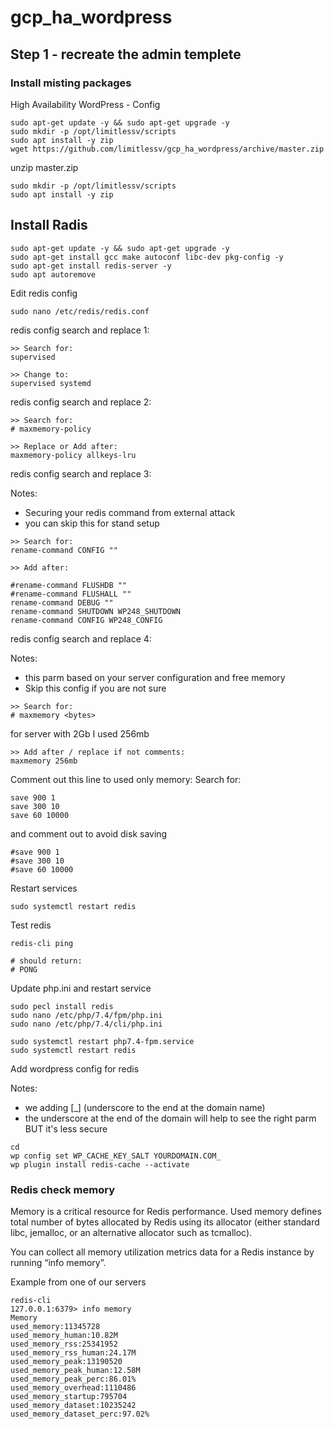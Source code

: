 # gcp_ha_wordpress

## Step 1 - recreate the admin templete
### Install misting packages

High Availability WordPress - Config
```
sudo apt-get update -y && sudo apt-get upgrade -y
sudo mkdir -p /opt/limitlessv/scripts
sudo apt install -y zip
wget https://github.com/limitlessv/gcp_ha_wordpress/archive/master.zip
```
unzip master.zip

```
sudo mkdir -p /opt/limitlessv/scripts
sudo apt install -y zip
```

## Install Radis
```
sudo apt-get update -y && sudo apt-get upgrade -y
sudo apt-get install gcc make autoconf libc-dev pkg-config -y
sudo apt-get install redis-server -y
sudo apt autoremove

```

Edit redis config
```
sudo nano /etc/redis/redis.conf
```
redis config search and replace 1:
```
>> Search for:
supervised

>> Change to:
supervised systemd
```
redis config search and replace 2:
```
>> Search for:
# maxmemory-policy

>> Replace or Add after:
maxmemory-policy allkeys-lru
```

redis config search and replace 3:

Notes:
* Securing your redis command from external attack
* you can skip this for stand setup
```
>> Search for:
rename-command CONFIG ""

>> Add after:

#rename-command FLUSHDB ""
#rename-command FLUSHALL ""
rename-command DEBUG ""
rename-command SHUTDOWN WP248_SHUTDOWN
rename-command CONFIG WP248_CONFIG
```
redis config search and replace 4:

Notes:
* this parm based on your server configuration and free memory
* Skip this config if you are not sure
```
>> Search for:
# maxmemory <bytes>
```
for server with 2Gb I used 256mb
```
>> Add after / replace if not comments:
maxmemory 256mb
```

Comment out this line to used only memory:
Search for: 
```
save 900 1
save 300 10
save 60 10000
```
and comment out to avoid disk saving
```
#save 900 1
#save 300 10
#save 60 10000
```


Restart services
```
sudo systemctl restart redis
```
Test redis
```
redis-cli ping

# should return:
# PONG
```

Update php.ini and restart service
```
sudo pecl install redis
sudo nano /etc/php/7.4/fpm/php.ini
sudo nano /etc/php/7.4/cli/php.ini

sudo systemctl restart php7.4-fpm.service
sudo systemctl restart redis

```
Add wordpress config for redis

Notes:
* we adding [_] (underscore to the end at the domain name)
* the underscore at the end of the domain will help to see the right parm 
BUT it's less secure
```
cd 
wp config set WP_CACHE_KEY_SALT YOURDOMAIN.COM_
wp plugin install redis-cache --activate
```

### Redis check memory
Memory is a critical resource for Redis performance. Used memory defines total number of bytes allocated by Redis using its allocator (either standard libc, jemalloc, or an alternative allocator such as tcmalloc).

You can collect all memory utilization metrics data for a Redis instance by running “info memory”.

Example from one of our servers
 ```
redis-cli
127.0.0.1:6379> info memory
Memory
used_memory:11345728
used_memory_human:10.82M
used_memory_rss:25341952
used_memory_rss_human:24.17M
used_memory_peak:13190520
used_memory_peak_human:12.58M
used_memory_peak_perc:86.01%
used_memory_overhead:1110486
used_memory_startup:795704
used_memory_dataset:10235242
used_memory_dataset_perc:97.02%
```
